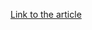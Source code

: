[Link to the article](https://blogs.vmware.com/security/2023/10/an-ilummanation-on-lummastealer.html)
